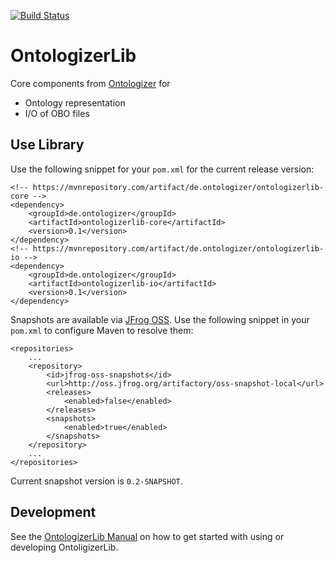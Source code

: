 [![Build Status](https://travis-ci.org/ontologizer/ontologizerlib.svg?branch=master)](https://travis-ci.org/ontologizer/ontologizerlib)

# OntologizerLib

Core components from [Ontologizer](http://ontologizer.de) for

- Ontology representation
- I/O of OBO files

## Use Library

Use the following snippet for your `pom.xml` for the current release version:

```
<!-- https://mvnrepository.com/artifact/de.ontologizer/ontologizerlib-core -->
<dependency>
    <groupId>de.ontologizer</groupId>
    <artifactId>ontologizerlib-core</artifactId>
    <version>0.1</version>
</dependency>
<!-- https://mvnrepository.com/artifact/de.ontologizer/ontologizerlib-io -->
<dependency>
    <groupId>de.ontologizer</groupId>
    <artifactId>ontologizerlib-io</artifactId>
    <version>0.1</version>
</dependency>
```

Snapshots are available via [JFrog OSS](https://oss.jfrog.org). Use the following
snippet in your `pom.xml` to configure Maven to resolve them:

```
<repositories>
    ...
    <repository>
        <id>jfrog-oss-snapshots</id>
        <url>http://oss.jfrog.org/artifactory/oss-snapshot-local</url>
        <releases>
            <enabled>false</enabled>
        </releases>
        <snapshots>
            <enabled>true</enabled>
        </snapshots>
    </repository>
    ...
</repositories>
```

Current snapshot version is `0.2-SNAPSHOT`.

## Development

See the [OntologizerLib Manual](http://ontologizerlib.rtfd.io) on how to get started with using or developing OntoligizerLib.
